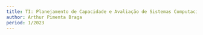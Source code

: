 ```yaml
---
title: TI: Planejamento de Capacidade e Avaliação de Sistemas Computacionais (Puc-Minas - 7º Período)
author: Arthur Pimenta Braga
period: 1/2023
---
```

